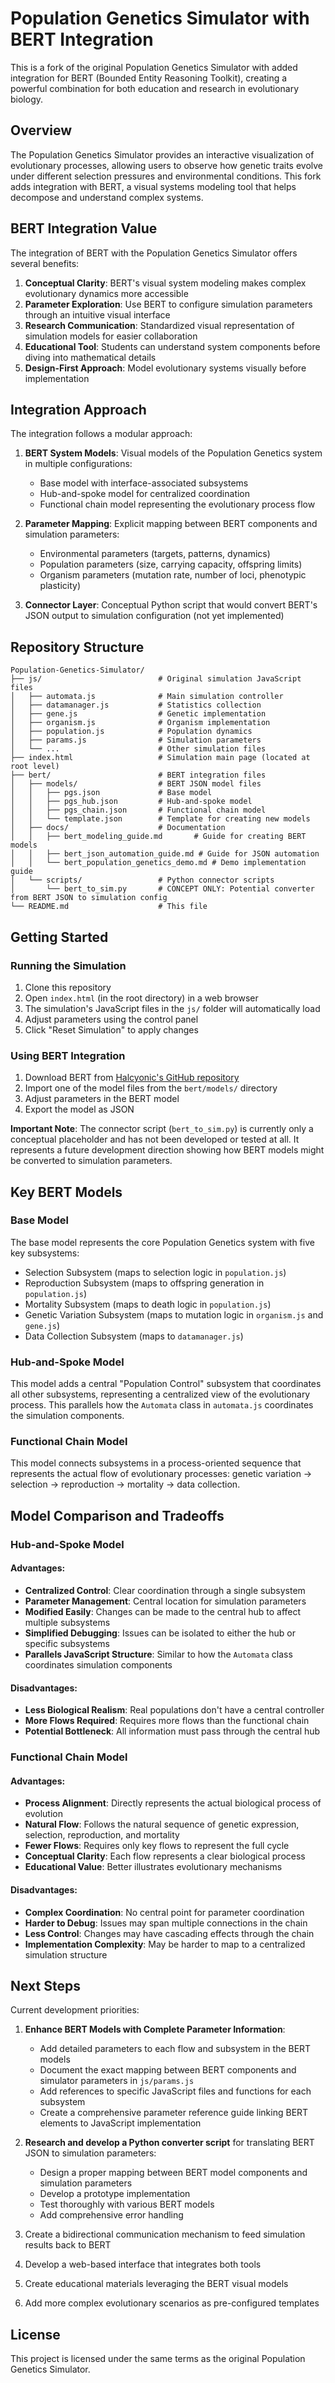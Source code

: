 # Population Genetics Simulator with BERT Integration

This is a fork of the original Population Genetics Simulator with added integration for BERT (Bounded Entity Reasoning Toolkit), creating a powerful combination for both education and research in evolutionary biology.

## Overview

The Population Genetics Simulator provides an interactive visualization of evolutionary processes, allowing users to observe how genetic traits evolve under different selection pressures and environmental conditions. This fork adds integration with BERT, a visual systems modeling tool that helps decompose and understand complex systems.

## BERT Integration Value

The integration of BERT with the Population Genetics Simulator offers several benefits:

1. **Conceptual Clarity**: BERT's visual system modeling makes complex evolutionary dynamics more accessible
2. **Parameter Exploration**: Use BERT to configure simulation parameters through an intuitive visual interface
3. **Research Communication**: Standardized visual representation of simulation models for easier collaboration
4. **Educational Tool**: Students can understand system components before diving into mathematical details
5. **Design-First Approach**: Model evolutionary systems visually before implementation

## Integration Approach

The integration follows a modular approach:

1. **BERT System Models**: Visual models of the Population Genetics system in multiple configurations:
   - Base model with interface-associated subsystems
   - Hub-and-spoke model for centralized coordination
   - Functional chain model representing the evolutionary process flow

2. **Parameter Mapping**: Explicit mapping between BERT components and simulation parameters:
   - Environmental parameters (targets, patterns, dynamics)
   - Population parameters (size, carrying capacity, offspring limits)
   - Organism parameters (mutation rate, number of loci, phenotypic plasticity)

3. **Connector Layer**: Conceptual Python script that would convert BERT's JSON output to simulation configuration (not yet implemented)

## Repository Structure

```
Population-Genetics-Simulator/
├── js/                          # Original simulation JavaScript files
│   ├── automata.js              # Main simulation controller
│   ├── datamanager.js           # Statistics collection
│   ├── gene.js                  # Genetic implementation
│   ├── organism.js              # Organism implementation
│   ├── population.js            # Population dynamics
│   ├── params.js                # Simulation parameters
│   └── ...                      # Other simulation files
├── index.html                   # Simulation main page (located at root level)
├── bert/                        # BERT integration files
│   ├── models/                  # BERT JSON model files
│   │   ├── pgs.json             # Base model
│   │   ├── pgs_hub.json         # Hub-and-spoke model 
│   │   ├── pgs_chain.json       # Functional chain model
│   │   └── template.json        # Template for creating new models
│   ├── docs/                    # Documentation
│   │   ├── bert_modeling_guide.md       # Guide for creating BERT models
│   │   ├── bert_json_automation_guide.md # Guide for JSON automation
│   │   └── bert_population_genetics_demo.md # Demo implementation guide
│   └── scripts/                 # Python connector scripts
│       └── bert_to_sim.py       # CONCEPT ONLY: Potential converter from BERT JSON to simulation config
└── README.md                    # This file
```

## Getting Started

### Running the Simulation

1. Clone this repository
2. Open `index.html` (in the root directory) in a web browser
3. The simulation's JavaScript files in the `js/` folder will automatically load
4. Adjust parameters using the control panel
5. Click "Reset Simulation" to apply changes

### Using BERT Integration

1. Download BERT from [Halcyonic's GitHub repository](https://github.com/halcyonic-systems/bert)
2. Import one of the model files from the `bert/models/` directory
3. Adjust parameters in the BERT model
4. Export the model as JSON

**Important Note**: The connector script (`bert_to_sim.py`) is currently only a conceptual placeholder and has not been developed or tested at all. It represents a future development direction showing how BERT models might be converted to simulation parameters.

## Key BERT Models

### Base Model
The base model represents the core Population Genetics system with five key subsystems:
- Selection Subsystem (maps to selection logic in `population.js`)
- Reproduction Subsystem (maps to offspring generation in `population.js`)
- Mortality Subsystem (maps to death logic in `population.js`)
- Genetic Variation Subsystem (maps to mutation logic in `organism.js` and `gene.js`)
- Data Collection Subsystem (maps to `datamanager.js`)

### Hub-and-Spoke Model
This model adds a central "Population Control" subsystem that coordinates all other subsystems, representing a centralized view of the evolutionary process. This parallels how the `Automata` class in `automata.js` coordinates the simulation components.

### Functional Chain Model
This model connects subsystems in a process-oriented sequence that represents the actual flow of evolutionary processes: genetic variation → selection → reproduction → mortality → data collection.

## Model Comparison and Tradeoffs

### Hub-and-Spoke Model

#### Advantages:
- **Centralized Control**: Clear coordination through a single subsystem
- **Parameter Management**: Central location for simulation parameters
- **Modified Easily**: Changes can be made to the central hub to affect multiple subsystems
- **Simplified Debugging**: Issues can be isolated to either the hub or specific subsystems
- **Parallels JavaScript Structure**: Similar to how the `Automata` class coordinates simulation components

#### Disadvantages:
- **Less Biological Realism**: Real populations don't have a central controller
- **More Flows Required**: Requires more flows than the functional chain
- **Potential Bottleneck**: All information must pass through the central hub

### Functional Chain Model

#### Advantages:
- **Process Alignment**: Directly represents the actual biological process of evolution
- **Natural Flow**: Follows the natural sequence of genetic expression, selection, reproduction, and mortality
- **Fewer Flows**: Requires only key flows to represent the full cycle
- **Conceptual Clarity**: Each flow represents a clear biological process
- **Educational Value**: Better illustrates evolutionary mechanisms

#### Disadvantages:
- **Complex Coordination**: No central point for parameter coordination
- **Harder to Debug**: Issues may span multiple connections in the chain
- **Less Control**: Changes may have cascading effects through the chain
- **Implementation Complexity**: May be harder to map to a centralized simulation structure

## Next Steps

Current development priorities:

1. **Enhance BERT Models with Complete Parameter Information**:
   - Add detailed parameters to each flow and subsystem in the BERT models
   - Document the exact mapping between BERT components and simulator parameters in `js/params.js`
   - Add references to specific JavaScript files and functions for each subsystem
   - Create a comprehensive parameter reference guide linking BERT elements to JavaScript implementation

2. **Research and develop a Python converter script** for translating BERT JSON to simulation parameters:
   - Design a proper mapping between BERT model components and simulation parameters
   - Develop a prototype implementation
   - Test thoroughly with various BERT models
   - Add comprehensive error handling

3. Create a bidirectional communication mechanism to feed simulation results back to BERT
4. Develop a web-based interface that integrates both tools
5. Create educational materials leveraging the BERT visual models
6. Add more complex evolutionary scenarios as pre-configured templates

## License

This project is licensed under the same terms as the original Population Genetics Simulator.